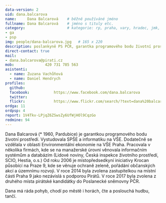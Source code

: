 ```yaml
---
data-version: 2
uid: dana.balcarova
name:     Dana Balcarová  	# běžně používáné jméno
fullname: Dana Balcarová  	# jméno s tituly etc.
category:                 	# kategorie: rp, praha, vary, hradec, jmk, senat
- ga
- psp
img: people/dana-balcarova.jpg   # 165 x 220
description: poslankyně PS PČR, garantka programového bodu životní prostředí             	# kratký popis, max 160 znaků
direct-contact: true
mail:
- dana.balcarova@pirati.cz
mob:			  420 731 785 563
asistenti:
  - name: Zuzana Vachůňová
  - name: Daniel Hendrych
profiles:
  github:                 
  facebook: 		  https://www.facebook.com/dana.balcarova
  twitter: 		  
  flickr:     		  https://www.flickr.com/search/?text=dana%20balcarov%C3%A1
ordga: 11
ordpsp: 4
report: 1V4Tkv-LPjqZ6ZSwsZy6UfWjHOl9CqzGo
redmine: 94
---
```


Dana Balcarová (* 1960, Pardubice) je garantkou programového bodu životní prostředí. Vystudovala SPŠE a informatiku na VŠE. Dodatečně se vzdělala v oblasti Environmentální ekonomie na VŠE Praha.‭ Pracovala v několika firmách,‭ ‬kde se na manažerské úrovni věnovala informačním systémům a databázím‭ (‬Lidové noviny,‭ ‬Česká inspekce životního prostředí,‭ ‬SCIO,‭ ‬Hestia,‭ ‬o.s.‭‭)‬‭ Od roku‭ ‬2006‭ ‬je místopředsedkyní iniciativy Krocan působící na Praze‭ ‬9, kde se věnuje ochraně zeleně, ‬pořádání občanských akcí a územnímu rozvoji.‭ V roce 2014 byla zvolena zastupitelkou na místní části Praha 9 jako nezávislá s podporou Pirátů. V roce 2017 byla zvolena z druhého místa pirátské kandidátky do Poslanecké sněmovny PČR. 

Dana má ráda pohyb,‭ ‬chodí po městě i horách,‭ ‬čte a poslouchá hudbu,‭ ‬tančí.‭ ‬
